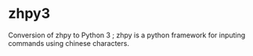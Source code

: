 # zhpy3
Conversion of zhpy to Python 3 ; zhpy is a python framework for inputing commands using chinese characters.
